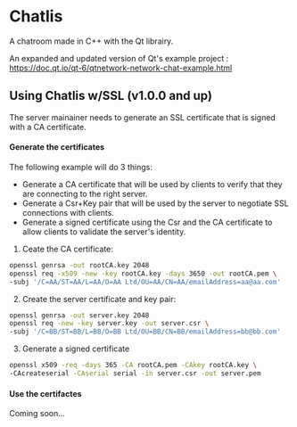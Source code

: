 # Chatlis

A chatroom made in C++ with the Qt librairy.

An expanded and updated version of Qt's example project : https://doc.qt.io/qt-6/qtnetwork-network-chat-example.html

## Using Chatlis w/SSL (v1.0.0 and up)

The server mainainer needs to generate an SSL certificate that is signed with a CA certificate. 

#### Generate the certificates

The following example will do 3 things:

- Generate a CA certificate that will be used by clients to verify that they are connecting to the right server.
- Generate a Csr+Key pair that will be used by the server to negotiate SSL connections with clients.
- Generate a signed certificate using the Csr and the CA certificate to allow clients to validate the server's identity.

1. Ceate the CA certificate:

```sh
openssl genrsa -out rootCA.key 2048
openssl req -x509 -new -key rootCA.key -days 3650 -out rootCA.pem \
-subj '/C=AA/ST=AA/L=AA/O=AA Ltd/OU=AA/CN=AA/emailAddress=aa@aa.com'
```

2. Create the server certificate and key pair:

```sh
openssl genrsa -out server.key 2048
openssl req -new -key server.key -out server.csr \
-subj '/C=BB/ST=BB/L=BB/O=BB Ltd/OU=BB/CN=BB/emailAddress=bb@bb.com'
```

3. Generate a signed certificate

```sh
openssl x509 -req -days 365 -CA rootCA.pem -CAkey rootCA.key \
-CAcreateserial -CAserial serial -in server.csr -out server.pem
```

#### Use the certifactes

Coming soon...